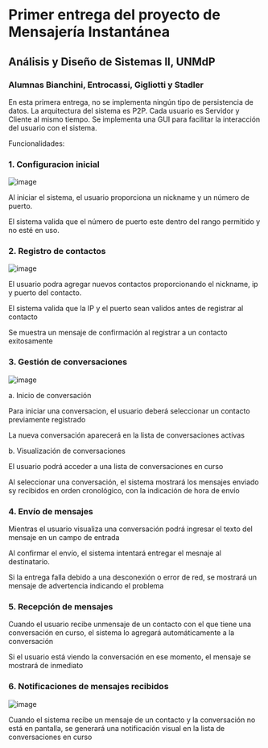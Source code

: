 # Primer entrega del proyecto de Mensajería Instantánea 
## Análisis y Diseño de Sistemas II, UNMdP
### Alumnas Bianchini, Entrocassi, Gigliotti y Stadler

En esta primera entrega, no se implementa ningún tipo de persistencia de datos.
La arquitectura del sistema es P2P. Cada usuario es Servidor y Cliente al mismo tiempo.
Se implementa una GUI para facilitar la interacción del usuario con el sistema.

Funcionalidades:
### 1. Configuracion inicial
   ![image](https://github.com/user-attachments/assets/578fe1f9-071c-4273-b952-4e0b8de7220e)
   
   Al iniciar el sistema, el usuario proporciona un nickname y un número de puerto.

   El sistema valida que el número de puerto este dentro del rango permitido y no esté en uso.
   

### 2. Registro de contactos
  ![image](https://github.com/user-attachments/assets/1501b278-40a4-4ff1-ad87-5670634a1776)
  
   El usuario podra agregar nuevos contactos proporcionando el nickname, ip y puerto del contacto.

   El sistema valida que la IP y el puerto sean validos antes de registrar al contacto

   Se muestra un mensaje de confirmación al registrar a un contacto exitosamente
   


### 3. Gestión de conversaciones

![image](https://github.com/user-attachments/assets/32463d9e-b71e-46d9-bd15-adf3ca8ef27f)

a. Inicio de conversación

Para iniciar una conversacion, el usuario deberá seleccionar un contacto previamente registrado

La nueva conversación aparecerá en la lista de conversaciones activas

b. Visualización de conversaciones

El usuario podrá acceder a una lista de conversaciones en curso

Al seleccionar una conversación, el sistema mostrará los mensajes enviado sy recibidos en orden cronológico, con la indicación de hora de envío

### 4. Envío de mensajes

Mientras el usuario visualiza una conversación podrá ingresar el texto del mensaje en un campo de entrada

Al confirmar el envío, el sistema intentará entregar el mesnaje al destinatario.

Si la entrega falla debido a una desconexión o error de red, se mostrará un mensaje de advertencia indicando el problema

### 5. Recepción de mensajes

Cuando el usuario recibe unmensaje de un contacto con el que tiene una conversación en curso, el sistema lo agregará automáticamente a la conversación

Si el usuario está viendo la conversación en ese momento, el mensaje se mostrará de inmediato

### 6. Notificaciones de mensajes recibidos

![image](https://github.com/user-attachments/assets/02040cc9-29fe-41d2-8c74-8fec0a383fbf)

Cuando el sistema recibe un mensaje de un contacto y la conversación no está en pantalla, se generará una notificación visual en la lista de conversaciones en curso




   
